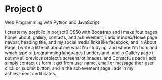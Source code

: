 # Project 0

Web Programming with Python and JavaScript

I create my portfolio in porject0 CS50 with Bootstrap and I make four pages home, about, gallery, contacts, and achievement, I add in index/Home page navbar, heading title, and my social media links like facebook, and in About Page, I write a little bit about me what I'm studying, and where I'm from and which type of programming languages I understand, and in Gallery page i put my all previous project's screenshot images, and ContactUs page I add simply contact us form it get from user name, email or message then user click on submit button, and in the achievement page I add in my achievement certificates.
